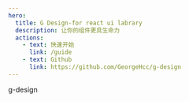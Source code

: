 ```yaml
---
hero:
  title: G Design-for react ui labrary
  description: 让你的组件更具生命力
  actions:
    - text: 快速开始
      link: /guide
    - text: Github
      link: https://github.com/GeorgeHcc/g-design
---
```


g-design
